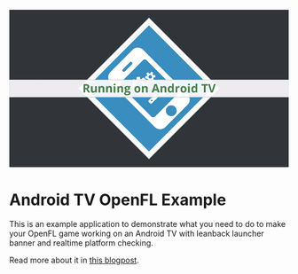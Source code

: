 ![Screenshot](screenshot.png)

# Android TV OpenFL Example

This is an example application to demonstrate what you need to do to make your OpenFL game working on an Android TV with leanback launcher banner and realtime platform checking.

Read more about it in [this blogpost](http://spip.nl/making-your-openfl-game-android-tv-ready).
